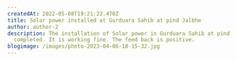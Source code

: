 ```yaml
---
createdAt: 2022-05-08T19:21:22.470Z
title: Solar power installed at Gurduara Sahib at pind Jalbhe
author: author-2
description: The installation of Solar power in Gurduara Sahib at pind is
  completed. It is working fine. The feed back is positive.
blogimage: /images/photo-2023-04-06-18-15-32.jpg
---
```

